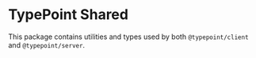 # TypePoint Shared

This package contains utilities and types used by both `@typepoint/client` and `@typepoint/server`.
